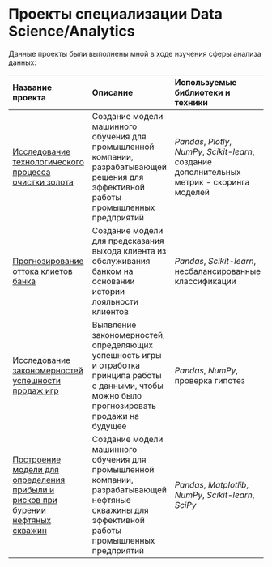 # Проекты специализации Data Science/Analytics
Данные проекты были выполнены мной в ходе изучения сферы анализа данных:

| Название проекта | Описание | Используемые библиотеки и техники | 
| :---------------------- | :---------------------- | :---------------------- |
| [Исследование технологического процесса очистки золота](gold_recovery_project) | Создание модели машинного обучения для промышленной компании, разрабатывающей решения для эффективной работы промышленных предприятий| *Pandas*, *Plotly*, *NumPy*, *Scikit-learn*, создание дополнительных метрик - скоринга моделей |
| [Прогнозирование оттока клиетов банка](customer_churn_project) | Создание модели для предсказания выхода клиента из обслуживания банком на основании истории лояльности клиентов| *Pandas*, *Scikit-learn*, несбалансированные классификации|
| [Исследование закономерностей успешности продаж игр](game_industry_project) | Выявление закономерностей, определяющих успешность игры и отработка принципа работы с данными, чтобы можно было прогнозировать продажи на будущее | *Pandas*, *NumPy*, проверка гипотез|
| [Построение модели для определения прибыли и рисков при бурении нефтяных скважин](oil_profit_project) | Создание модели машинного обучения для промышленной компании, разрабатывающей нефтяные скважины для эффективной работы промышленных предприятий | *Pandas*, *Matplotlib*, *NumPy*, *Scikit-learn*, *SciPy*|
